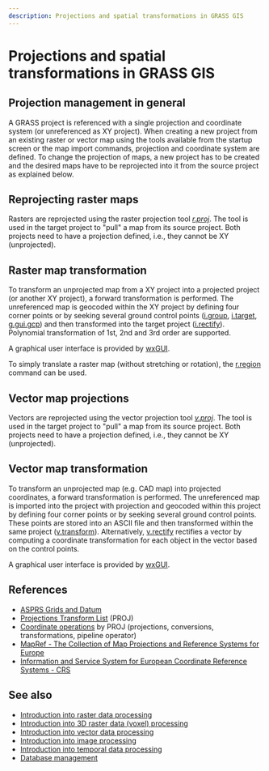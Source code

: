 ```yaml
---
description: Projections and spatial transformations in GRASS GIS
---
```


# Projections and spatial transformations in GRASS GIS

## Projection management in general

A GRASS project is referenced with a single projection and coordinate
system (or unreferenced as XY project). When creating a new project from
an existing raster or vector map using the tools available from the
startup screen or the map import commands, projection and coordinate
system are defined. To change the projection of maps, a new project has
to be created and the desired maps have to be reprojected into it from
the source project as explained below.

## Reprojecting raster maps

Rasters are reprojected using the raster projection tool
*[r.proj](r.proj.md)*. The tool is used in the target project to "pull"
a map from its source project. Both projects need to have a projection
defined, i.e., they cannot be XY (unprojected).

## Raster map transformation

To transform an unprojected map from a XY project into a projected
project (or another XY project), a forward transformation is performed.
The unreferenced map is geocoded within the XY project by defining four
corner points or by seeking several ground control points
([i.group](i.group.md), [i.target](i.target.md),
[g.gui.gcp](g.gui.gcp.md)) and then transformed into the target project
([i.rectify](i.rectify.md)). Polynomial transformation of 1st, 2nd and
3rd order are supported.

A graphical user interface is provided by [wxGUI](wxGUI.md).

To simply translate a raster map (without stretching or rotation), the
[r.region](r.region.md) command can be used.

## Vector map projections

Vectors are reprojected using the vector projection tool
*[v.proj](v.proj.md)*. The tool is used in the target project to "pull"
a map from its source project. Both projects need to have a projection
defined, i.e., they cannot be XY (unprojected).

## Vector map transformation

To transform an unprojected map (e.g. CAD map) into projected
coordinates, a forward transformation is performed. The unreferenced map
is imported into the project with projection and geocoded within this
project by defining four corner points or by seeking several ground
control points. These points are stored into an ASCII file and then
transformed within the same project ([v.transform](v.transform.md)).
Alternatively, [v.rectify](v.rectify.md) rectifies a vector by computing
a coordinate transformation for each object in the vector based on the
control points.

A graphical user interface is provided by [wxGUI](wxGUI.md).

## References

- [ASPRS Grids and
  Datum](https://www.asprs.org/asprs-publications/grids-and-datums)
- [Projections Transform List](http://geotiff.maptools.org/proj_list/)
  (PROJ)
- [Coordinate operations](https://proj.org/operations/index.html) by
  PROJ (projections, conversions, transformations, pipeline operator)
- [MapRef - The Collection of Map Projections and Reference Systems for
  Europe](https://mapref.org)
- [Information and Service System for European Coordinate Reference
  Systems - CRS](https://www.crs-geo.eu/)

## See also

- [Introduction into raster data processing](rasterintro.md)
- [Introduction into 3D raster data (voxel)
  processing](raster3dintro.md)
- [Introduction into vector data processing](vectorintro.md)
- [Introduction into image processing](imageryintro.md)
- [Introduction into temporal data processing](temporalintro.md)
- [Database management](databaseintro.md)
